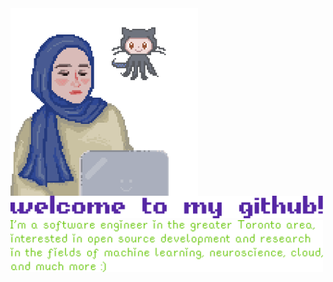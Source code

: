 <!-- <img align="right" img src="https://media.giphy.com/media/v1.Y2lkPTc5MGI3NjExYXVrZzhlY3pyNHhyY21oZGJpNTNyOGx0bm92MjNoZzY4NWdmY2RsciZlcD12MV9zdGlja2Vyc19zZWFyY2gmY3Q9cw/ao9DUiTKH60XS/giphy.gif" alt="drawing" width="200"/> -->

<img align="left" img src="gifs/rawan2048.gif" alt="drawing" width="300"/>
<br/>
<br/>
<br/>
<br/>
<br/>

<img align="" img src="text\welcome0.png" alt="drawing" width="500"/>

<img align="" img src="text/text.png" alt="drawing" width="500"/>

<!--
<img align="top" img src="text/t1.png" alt="drawing" width="600"/> -->

<!-- `i'm a third year software engineering student in the greater toronto area, interested in open`
`source development, all things cloud, and a bit of machine learning.`

`find below a collection of my open source contributions & personal projects, my favs pinned`
`below!`
 -->

<!-- ![Alt Text](https://media.giphy.com/media/YPJ5ew1ss91MpktBrT/giphy.gif?cid=790b7611u9ljw9x28prij6idu3qasq79crygwdc1aduwvvff&ep=v1_stickers_search&rid=giphy.gif&ct=s) -->

<!-- ![Alt Text](https://media.giphy.com/media/v1.Y2lkPTc5MGI3NjExYXVrZzhlY3pyNHhyY21oZGJpNTNyOGx0bm92MjNoZzY4NWdmY2RsciZlcD12MV9zdGlja2Vyc19zZWFyY2gmY3Q9cw/ao9DUiTKH60XS/giphy.gif) -->
